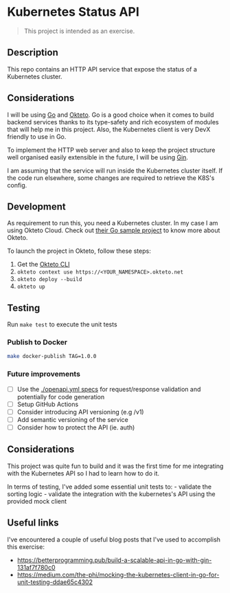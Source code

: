 # Kubernetes Status API

> This project is intended as an exercise.

## Description

This repo contains an HTTP API service that expose the status of a Kubernetes cluster.

## Considerations

I will be using [Go](https://go.dev/) and [Okteto](https://www.okteto.com/). Go is a good choice when it comes to build backend services thanks to its type-safety and rich ecosystem of modules that will help me in this project. Also, the Kubernetes client is very DevX friendly to use in Go.

To implement the HTTP web server and also to keep the project structure well organised easily extensible in the future, I will be using [Gin](https://github.com/gin-gonic/gin).

I am assuming that the service will run inside the Kubernetes cluster itself. If the code run elsewhere, some changes are required to retrieve the K8S's config.

## Development

As requirement to run this, you need a Kubernetes cluster. In my case I am using Okteto Cloud. Check out [their Go sample project](https://www.okteto.com/docs/samples/golang/) to know more about Okteto.

To launch the project in Okteto, follow these steps:

1. Get the [Okteto CLI](https://www.okteto.com/docs/getting-started/#installing-okteto-cli)
1. `okteto context use https://<YOUR_NAMESPACE>.okteto.net`
1. `okteto deploy --build`
1. `okteto up`


## Testing

Run `make test` to execute the unit tests

### Publish to Docker

```bash
make docker-publish TAG=1.0.0
```

### Future improvements

- [ ] Use the [./openapi.yml specs](./openapi.yml) for request/response validation and potentially for code generation
- [ ] Setup GitHub Actions
- [ ] Consider introducing API versioning (e.g /v1)
- [ ] Add semantic versioning of the service
- [ ] Consider how to protect the API (ie. auth)

## Considerations

This project was quite fun to build and it was the first time for me integrating with the Kubernetes API so I had to learn how to do it.

In terms of testing, I've added some essential unit tests to:
    - validate the sorting logic
    - validate the integration with the kubernetes's API using the provided mock client

## Useful links

I've encountered a couple of useful blog posts that I've used to accomplish this exercise:

- https://betterprogramming.pub/build-a-scalable-api-in-go-with-gin-131af7f780c0
- https://medium.com/the-phi/mocking-the-kubernetes-client-in-go-for-unit-testing-ddae65c4302
